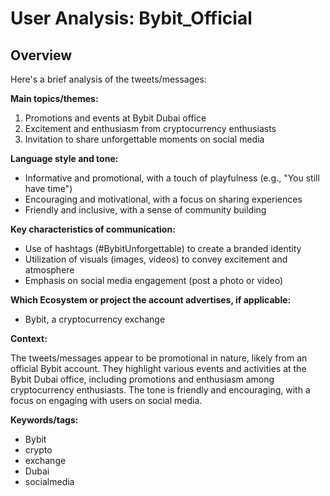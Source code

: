 # User Analysis: Bybit_Official

## Overview

Here's a brief analysis of the tweets/messages:

**Main topics/themes:**

1. Promotions and events at Bybit Dubai office
2. Excitement and enthusiasm from cryptocurrency enthusiasts
3. Invitation to share unforgettable moments on social media

**Language style and tone:**

* Informative and promotional, with a touch of playfulness (e.g., "You still have time")
* Encouraging and motivational, with a focus on sharing experiences
* Friendly and inclusive, with a sense of community building

**Key characteristics of communication:**

* Use of hashtags (#BybitUnforgettable) to create a branded identity
* Utilization of visuals (images, videos) to convey excitement and atmosphere
* Emphasis on social media engagement (post a photo or video)

**Which Ecosystem or project the account advertises, if applicable:**

* Bybit, a cryptocurrency exchange

**Context:**

The tweets/messages appear to be promotional in nature, likely from an official Bybit account. They highlight various events and activities at the Bybit Dubai office, including promotions and enthusiasm among cryptocurrency enthusiasts. The tone is friendly and encouraging, with a focus on engaging with users on social media.

**Keywords/tags:**

* Bybit
* crypto
* exchange
* Dubai
* socialmedia